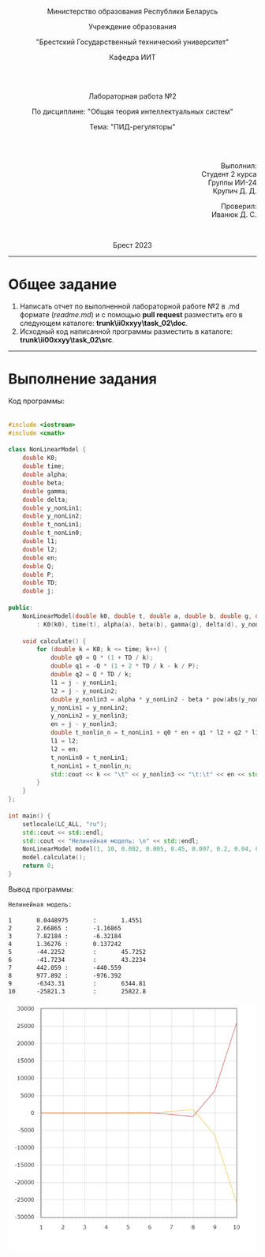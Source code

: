 <p align="center">Министерство образования Республики Беларусь</p>
<p align="center">Учреждение образования</p>
<p align="center">"Брестский Государственный технический университет"</p>
<p align="center">Кафедра ИИТ</p>
<br>
<br>
<p align="center">Лабораторная работа №2</p>
<p align="center">По дисциплине: "Общая теория интеллектуальных систем"</p>
<p align="center">Тема: "ПИД-регуляторы"</p>
<br>
<br>
<p align="right">Выполнил:<br>Студент 2 курса<br>Группы ИИ-24<br>Крупич Д. Д.</p>
<p align="right">Проверил:<br>Иванюк Д. С.</p>
<br>
<p align="center">Брест 2023</p>

---

# Общее задание #
1. Написать отчет по выполненной лабораторной работе №2 в .md формате (*readme.md*) и с помощью **pull request** разместить его в следующем каталоге: **trunk\ii0xxyy\task_02\doc**.
2. Исходный код написанной программы разместить в каталоге: **trunk\ii00xxyy\task_02\src**.
---

# Выполнение задания #

Код программы:
```C++

#include <iostream>
#include <cmath>

class NonLinearModel {
    double K0;
    double time;
    double alpha;
    double beta;
    double gamma;
    double delta;
    double y_nonLin1;
    double y_nonLin2;
    double t_nonLin1;
    double t_nonLin0;
    double l1;
    double l2;
    double en;
    double Q;
    double P;
    double TD;
    double j;

public:
    NonLinearModel(double k0, double t, double a, double b, double g, double d, double y1, double y2, double t1, double t0, double q, double p, double td, double j)
        : K0(k0), time(t), alpha(a), beta(b), gamma(g), delta(d), y_nonLin1(y1), y_nonLin2(y2), t_nonLin1(t1), t_nonLin0(t0), l1(0), l2(0), en(0), Q(q), P(p), TD(td), j(j) {}

    void calculate() {
        for (double k = K0; k <= time; k++) {
            double q0 = Q * (1 + TD / k);
            double q1 = -Q * (1 + 2 * TD / k - k / P);
            double q2 = Q * TD / k;
            l1 = j - y_nonLin1;
            l2 = j - y_nonLin2;
            double y_nonlin3 = alpha * y_nonLin2 - beta * pow(abs(y_nonLin1), 2) + gamma * t_nonLin1 + delta * sin(t_nonLin0);
            y_nonLin1 = y_nonLin2;
            y_nonLin2 = y_nonlin3;
            en = j - y_nonlin3;
            double t_nonlin_n = t_nonLin1 + q0 * en + q1 * l2 + q2 * l1;
            l1 = l2;
            l2 = en;
            t_nonLin0 = t_nonLin1;
            t_nonLin1 = t_nonlin_n;
            std::cout << k << "\t" << y_nonlin3 << "\t:\t" << en << std::endl;
        }
    }
};

int main() {
    setlocale(LC_ALL, "ru");
    std::cout << std::endl;
    std::cout << "Нелинейная модель: \n" << std::endl;
    NonLinearModel model(1, 10, 0.002, 0.005, 0.45, 0.007, 0.2, 0.04, 0.1, 0.0025, 0.04, 0.01, 1.7, 1.5);
    model.calculate();
    return 0;
}
```
Вывод программы:
```
Нелинейная модель:

1       0.0448975       :       1.4551
2       2.66865 :       -1.16865
3       7.82184 :       -6.32184
4       1.36276 :       0.137242
5       -44.2252        :       45.7252
6       -41.7234        :       43.2234
7       442.059 :       -440.559
8       977.892 :       -976.392
9       -6343.31        :       6344.81
10      -25821.3        :       25822.8
```
![](picture.png)